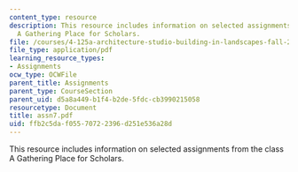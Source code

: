 ```yaml
---
content_type: resource
description: This resource includes information on selected assignments from the class
  A Gathering Place for Scholars.
file: /courses/4-125a-architecture-studio-building-in-landscapes-fall-2005/ffb2c5daf05570722396d251e536a28d_assn7.pdf
file_type: application/pdf
learning_resource_types:
- Assignments
ocw_type: OCWFile
parent_title: Assignments
parent_type: CourseSection
parent_uid: d5a8a449-b1f4-b2de-5fdc-cb3990215058
resourcetype: Document
title: assn7.pdf
uid: ffb2c5da-f055-7072-2396-d251e536a28d
---
```

This resource includes information on selected assignments from the class A Gathering Place for Scholars.

